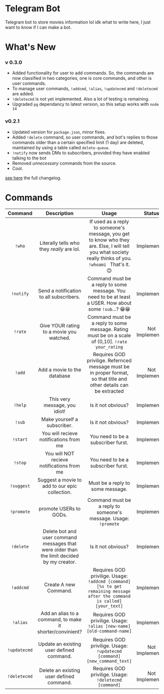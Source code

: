 # Telegram Bot

Telegram bot to store movies information lol idk what to write here, I just want to know if I can make a bot.

# What's New

### v 0.3.0
- Added functionality for user to add commands. So, the commands are now classified in two categories, one is core commands, and other is user commands. 
- To manage user commands, `!addcmd`, `!alias`, `!updatecmd` and `!deletecmd` are added. 
- `!deletecmd` is not yet implemented. Also a lot of testing is remaining. 
- Upgraded `pg` dependancy to latest version, so this setup works with `node 14`
  
### v0.2.1

- Updated version for `package.json`, minor fixes.
- Added `!delete` command, so user commands, and bot's replies to those commands older than a certain specified limit (1 day) are deleted, maintained by using a table called `delete-queue`.
- `!notify` now sends DMs to subscribers, provided they have enabled talking to the bot
- Removed _unnecessary_ commands from the source.
- Cool.

[see here](./changelog.md) the full changelog.

# Commands
| Command | Description | Usage | Status |
| :-------: | :-----------: | :-----: | :------: |
|`!who` | Literally tells who they <i> really </i>are lol. |If used as a reply to someone's message, you get to know who they are. Else, I will tell you what society really thinks of you.  <code> !whoami </code> That's it.😊| Implemented |
|`!notify` | Send a notification to all subscribers. |Command must be a reply to some message. You need to be at least a USER.  How about some <code>!sub</code>...?  😁😁| Implemented |
|`!rate` | Give YOUR rating to a movie you watched. | Command must be a reply to some message. Rating must be on a scale of (0,10]. <code>!rate your_rating </code>| Not Implemented |
|`!add` | Add a movie to the database |Requires GOD privilige. Refernced message must be in proper format, so that title and other details can be extracted| Not Implemented |
|`!help` | This very message, you idiot! |Is it not obvious?| Implemented |
|`!sub` | Make yourself a subscriber. |Is it not obvious?| Implemented |
|`!start` | You will recieve notifications from me |You need to be a subscriber furst.| Implemented |
|`!stop` | You will NOT recieve notifications from me |You need to be a subscriber furst.| Implemented |
|`!suggest` | Suggest a movie to add to our epic collection. |Must be a reply to some message.| Implemented |
|`!promote` | promote USERs to GODs. |Command must be a reply to someone's message.  Usage: <code>!promote</code>| Implemented |
|`!delete` | Delete bot and user command messages that were older than the limit decided by my creator. |Is it not obvious?| Implemented |
|`!addcmd` | Create A new Command. |Requires GOD privilige.  Usage: <code>!addcmd [command] [%s to get remaining message after the command is called] [your_text]</code>| Implemented |
|`!alias` | Add an alias to a command, to make it shorter/convinient? |Requires GOD privilige.  Usage: <code>!alias [new-name] [old-command-name]</code>| Implemented |
|`!updatecmd` | Update an existing user defined command. |Requires GOD privilige. Usage: <code>!updatecmd [command] [new_command_text]</code>| Not Implemented |
|`!deletecmd` | Delete an existing user defined command. |Requires GOD privilige. Usage: <code>!deletecmd [command]</code>| Not Implemented |
